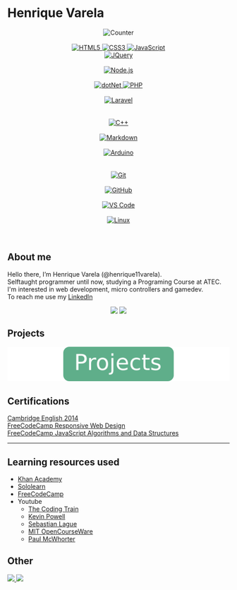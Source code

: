 # Henrique Varela
<!-- Shields -->
<div align="center">

  ![Counter](https://komarev.com/ghpvc/?username=henrique11varela&style=for-the-badge&color=blueviolet&label=Views)
  <br><br>
[
  ![HTML5](https://img.shields.io/badge/-HTML5-%23E44D27?style=for-the-badge&logo=html5&logoColor=ffffff)
](https://developer.mozilla.org/en-US/docs/Web/HTML)
[
  ![CSS3](https://img.shields.io/badge/-CSS3-%231572B6?style=for-the-badge&logo=css3)
](https://developer.mozilla.org/en-US/docs/Web/CSS)
[
  ![JavaScript](https://img.shields.io/badge/-JavaScript-%23F7DF1C?style=for-the-badge&logo=javascript&logoColor=000000&labelColor=%23F7DF1C&color=%23FFCE5A)
](https://developer.mozilla.org/en-US/docs/Web/JavaScript) 
[  
  ![JQuery](https://img.shields.io/badge/jQuery-0769AD?style=for-the-badge&logo=jquery&logoColor=white)
](https://jquery.com/)
  <br>
[  
  ![Node.js](https://img.shields.io/badge/-node.js-%23339933?style=for-the-badge&logo=node.js&logoColor=ffffff)
](https://nodejs.org/)  
[  
  ![dotNet](https://img.shields.io/badge/-.net-%23512BD4?style=for-the-badge&logo=dotnet&logoColor=ffffff)
](https://dotnet.microsoft.com/en-us/)
[
  ![PHP](https://img.shields.io/badge/-PHP-%23777BB4?style=for-the-badge&logo=php&logoColor=ffffff)
](https://www.php.net/)  
[  
  ![Laravel](https://img.shields.io/badge/-laravel-%23FF2D20?style=for-the-badge&logo=laravel&logoColor=ffffff)
](https://laravel.com/)  
  <br>
[  
  ![C++](https://img.shields.io/badge/C%2B%2B-00599C?style=for-the-badge&logo=c%2B%2B&logoColor=white)
](https://cplusplus.com/)  
[  
  ![Markdown](https://img.shields.io/badge/Markdown-000000?style=for-the-badge&logo=markdown&logoColor=white)
](https://www.markdownguide.org/)  
[  
  ![Arduino](https://img.shields.io/badge/-Arduino-00979D?style=for-the-badge&logo=Arduino&logoColor=ffffff)
](https://www.arduino.cc/)  
  <br>
[  
  ![Git](https://img.shields.io/badge/-Git-%23F05032?style=for-the-badge&logo=git&logoColor=%23ffffff)
](https://git-scm.com/)  
[  
  ![GitHub](https://img.shields.io/badge/-GitHub-181717?style=for-the-badge&logo=github)
](https://github.com/)  
[  
  ![VS Code](http://img.shields.io/badge/-VS%20Code-007ACC?style=for-the-badge&logo=visual-studio-code&logoColor=ffffff)
](https://code.visualstudio.com/)  
[  
  ![Linux](http://img.shields.io/badge/-Linux-FCC624?style=for-the-badge&logo=linux&logoColor=000000)
](https://www.linux.org/)  
  <br><br>
</div>

## About me

Hello there, I’m Henrique Varela (@henrique11varela).  
Selftaught programmer until now, studying a Programing Course at ATEC.
I'm interested in web development, micro controllers and gamedev.  
To reach me use my [LinkedIn](https://www.linkedin.com/in/henrique-varela/)

<p align="center">
  <a>
    <img src="https://github-readme-stats-eight-theta.vercel.app/api?username=henrique11varela&show_icons=true&theme=highcontrast&include_all_commits=true&count_private=true" style="height: 10rem;">
    <img src="https://github-readme-stats-eight-theta.vercel.app/api/top-langs/?username=henrique11varela&layout=compact&langs_count=8&theme=highcontrast"  style="height: 10rem;">
  </a>
</p>

## Projects
[
  ![Projects](./imgs/ProjectsButton.png)
](./Projects.md)

## Certifications

[Cambridge English 2014](https://i.imgur.com/sADWAkY.png)  
[FreeCodeCamp Responsive Web Design](https://www.freecodecamp.org/certification/henrique_varela/responsive-web-design)  
[FreeCodeCamp JavaScript Algorithms and Data Structures](https://www.freecodecamp.org/certification/henrique_varela/javascript-algorithms-and-data-structures)

---

## Learning resources used

- [Khan Academy](https://www.khanacademy.org/computing/computer-programming)
- [Sololearn](https://www.sololearn.com/)
- [FreeCodeCamp](https://www.freecodecamp.org/)
- Youtube
  - [The Coding Train](https://www.youtube.com/channel/UCvjgXvBlbQiydffZU7m1_aw)
  - [Kevin Powell](https://www.youtube.com/@KevinPowell)
  - [Sebastian Lague](https://www.youtube.com/@SebastianLague)
  - [MIT OpenCourseWare](https://www.youtube.com/@mitocw)
  - [Paul McWhorter](https://www.youtube.com/@paulmcwhorter)

## Other

[
  ![](https://img.shields.io/badge/-Notebook-FF5722?style=for-the-badge&logo=mdBook&logoColor=ffffff)
](https://github.com/henrique11varela/PersonalNotebook)
[
  ![](https://img.shields.io/badge/-Links-05164D?style=for-the-badge&logo=CodeFactor&logoColor=ffffff)
](https://henrique11varela.github.io/LINKS/)
